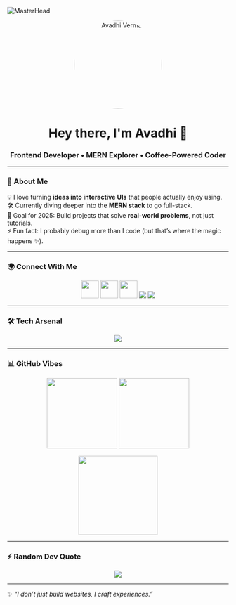 <!-- Banner -->
![MasterHead](https://s3.amazonaws.com/thumbnails.venngage.com/template/b62908cb-3cf7-4ae9-8c38-46d078a11d31.png)

<p align="center">
  <img src="YOUR_IMAGE_LINK_HERE" alt="Avadhi Verma" width="200" style="border-radius:50%"/>
</p>

<h1 align="center">Hey there, I'm Avadhi 🚀</h1>
<h3 align="center">Frontend Developer • MERN Explorer • Coffee-Powered Coder</h3>

---

### 🙋 About Me  
💡 I love turning **ideas into interactive UIs** that people actually enjoy using.  
🛠 Currently diving deeper into the **MERN stack** to go full-stack.  
🎯 Goal for 2025: Build projects that solve **real-world problems**, not just tutorials.  
⚡ Fun fact: I probably debug more than I code (but that’s where the magic happens ✨).  

---

### 🌍 Connect With Me  
<p align="center">
  <a href="https://linkedin.com/in/avadhi-verma" target="_blank"><img src="https://skillicons.dev/icons?i=linkedin" height="40"/></a>
  <a href="https://twitter.com/_aviiiiiiii_" target="_blank"><img src="https://skillicons.dev/icons?i=twitter" height="40"/></a>
  <a href="https://instagram.com/_._aviiiiiiiii_._" target="_blank"><img src="https://skillicons.dev/icons?i=instagram" height="40"/></a>
  <a href="https://leetcode.com/avadhiverma15" target="_blank"><img src="https://img.shields.io/badge/LeetCode-FFA116?style=for-the-badge&logo=leetcode&logoColor=white"/></a>
  <a href="https://auth.geeksforgeeks.org/user/avadhiverma2002" target="_blank"><img src="https://img.shields.io/badge/GeeksforGeeks-2F8D46?style=for-the-badge&logo=geeksforgeeks&logoColor=white"/></a>
</p>

---

### 🛠 Tech Arsenal  
<p align="center">
  <img src="https://skillicons.dev/icons?i=html,css,js,react,tailwind,nodejs,express,mongodb,java,python,git,vscode" />
</p>

---

### 📊 GitHub Vibes  
<p align="center">
  <img src="https://github-readme-stats.vercel.app/api?username=avadhi15&show_icons=true&theme=radical" height="160" />
  <img src="https://github-readme-stats.vercel.app/api/top-langs/?username=avadhi15&layout=compact&theme=radical" height="160" />
</p>

<p align="center">
  <img src="https://github-readme-streak-stats.herokuapp.com/?user=avadhi15&theme=radical" height="180" />
</p>

---

### ⚡ Random Dev Quote  
<p align="center">
  <img src="https://quotes-github-readme.vercel.app/api?type=horizontal&theme=radical" />
</p>

---

✨ *“I don’t just build websites, I craft experiences.”*  
